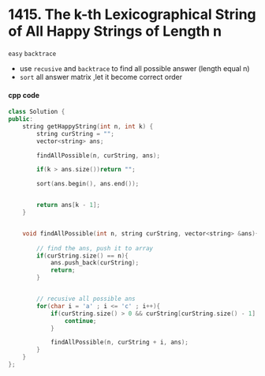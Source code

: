 # 1415. The k-th Lexicographical String of All Happy Strings of Length n

`easy` `backtrace`

- use `recusive` and `backtrace` to find all possible answer (length equal n)
- `sort` all answer matrix ,let it become correct order


#### cpp code

```cpp
class Solution {
public:
    string getHappyString(int n, int k) {
        string curString = "";
        vector<string> ans;

        findAllPossible(n, curString, ans);

        if(k > ans.size())return "";

        sort(ans.begin(), ans.end());


        return ans[k - 1];
    }


    void findAllPossible(int n, string curString, vector<string> &ans){
        
        // find the ans, push it to array
        if(curString.size() == n){
            ans.push_back(curString);
            return;
        }


        // recusive all possible ans
        for(char i = 'a' ; i <= 'c' ; i++){
            if(curString.size() > 0 && curString[curString.size() - 1] == i){
                continue;
            }

            findAllPossible(n, curString + i, ans);
        }
    }
};
```
